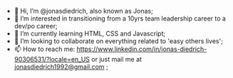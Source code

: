
- 👋 Hi, I’m @jonasdiedrich, also known as Jonas;
- 👀 I’m interested in transitioning from a 10yrs team leadership career to a dev/po career;
- 🌱 I’m currently learning HTML, CSS and Javascript;
- 💞️ I’m looking to collaborate on everything related to 'easy others lives';
- 📫 How to reach me: https://www.linkedin.com/in/jonas-diedrich-90306531/?locale=en_US or just mail me at jonasdiedrich1992@gmail.com ;
